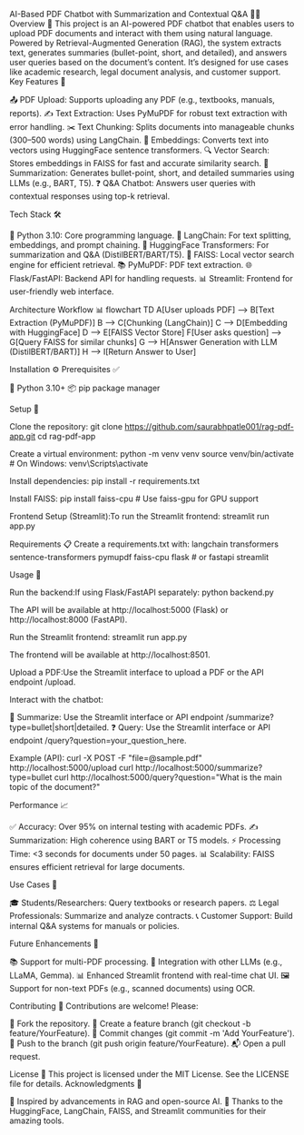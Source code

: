 AI-Based PDF Chatbot with Summarization and Contextual Q&A 📄🤖
Overview 🌟
This project is an AI-powered PDF chatbot that enables users to upload PDF documents and interact with them using natural language. Powered by Retrieval-Augmented Generation (RAG), the system extracts text, generates summaries (bullet-point, short, and detailed), and answers user queries based on the document’s content. It’s designed for use cases like academic research, legal document analysis, and customer support.
Key Features 🔑

📤 PDF Upload: Supports uploading any PDF (e.g., textbooks, manuals, reports).
✍️ Text Extraction: Uses PyMuPDF for robust text extraction with error handling.
✂️ Text Chunking: Splits documents into manageable chunks (300–500 words) using LangChain.
🧬 Embeddings: Converts text into vectors using HuggingFace sentence transformers.
🔍 Vector Search: Stores embeddings in FAISS for fast and accurate similarity search.
📝 Summarization: Generates bullet-point, short, and detailed summaries using LLMs (e.g., BART, T5).
❓ Q&A Chatbot: Answers user queries with contextual responses using top-k retrieval.

Tech Stack 🛠️

🐍 Python 3.10: Core programming language.
🔗 LangChain: For text splitting, embeddings, and prompt chaining.
🤗 HuggingFace Transformers: For summarization and Q&A (DistilBERT/BART/T5).
🔎 FAISS: Local vector search engine for efficient retrieval.
📚 PyMuPDF: PDF text extraction.
🌐 Flask/FastAPI: Backend API for handling requests.
📊 Streamlit: Frontend for user-friendly web interface.

Architecture Workflow 📊
flowchart TD
    A[User uploads PDF] --> B[Text Extraction (PyMuPDF)]
    B --> C[Chunking (LangChain)]
    C --> D[Embedding with HuggingFace]
    D --> E[FAISS Vector Store]
    F[User asks question] --> G[Query FAISS for similar chunks]
    G --> H[Answer Generation with LLM (DistilBERT/BART)]
    H --> I[Return Answer to User]

Installation ⚙️
Prerequisites ✅

🐍 Python 3.10+
📦 pip package manager

Setup 🚀

Clone the repository:
git clone https://github.com/saurabhpatle001/rag-pdf-app.git
cd rag-pdf-app


Create a virtual environment:
python -m venv venv
source venv/bin/activate  # On Windows: venv\Scripts\activate


Install dependencies:
pip install -r requirements.txt


Install FAISS:
pip install faiss-cpu  # Use faiss-gpu for GPU support


Frontend Setup (Streamlit):To run the Streamlit frontend:
streamlit run app.py



Requirements 📋
Create a requirements.txt with:
langchain
transformers
sentence-transformers
pymupdf
faiss-cpu
flask  # or fastapi
streamlit

Usage 📖

Run the backend:If using Flask/FastAPI separately:
python backend.py

The API will be available at http://localhost:5000 (Flask) or http://localhost:8000 (FastAPI).

Run the Streamlit frontend:
streamlit run app.py

The frontend will be available at http://localhost:8501.

Upload a PDF:Use the Streamlit interface to upload a PDF or the API endpoint /upload.

Interact with the chatbot:

📝 Summarize: Use the Streamlit interface or API endpoint /summarize?type=bullet|short|detailed.
❓ Query: Use the Streamlit interface or API endpoint /query?question=your_question_here.


Example (API):
curl -X POST -F "file=@sample.pdf" http://localhost:5000/upload
curl http://localhost:5000/summarize?type=bullet
curl http://localhost:5000/query?question="What is the main topic of the document?"



Performance 📈

✅ Accuracy: Over 95% on internal testing with academic PDFs.
✍️ Summarization: High coherence using BART or T5 models.
⚡ Processing Time: <3 seconds for documents under 50 pages.
📊 Scalability: FAISS ensures efficient retrieval for large documents.

Use Cases 💼

🎓 Students/Researchers: Query textbooks or research papers.
⚖️ Legal Professionals: Summarize and analyze contracts.
📞 Customer Support: Build internal Q&A systems for manuals or policies.

Future Enhancements 🚧

📚 Support for multi-PDF processing.
🤖 Integration with other LLMs (e.g., LLaMA, Gemma).
📊 Enhanced Streamlit frontend with real-time chat UI.
🖼️ Support for non-text PDFs (e.g., scanned documents) using OCR.

Contributing 🤝
Contributions are welcome! Please:

🍴 Fork the repository.
🌿 Create a feature branch (git checkout -b feature/YourFeature).
💾 Commit changes (git commit -m 'Add YourFeature').
🚀 Push to the branch (git push origin feature/YourFeature).
📬 Open a pull request.

License 📜
This project is licensed under the MIT License. See the LICENSE file for details.
Acknowledgments 🙏

🌟 Inspired by advancements in RAG and open-source AI.
🤗 Thanks to the HuggingFace, LangChain, FAISS, and Streamlit communities for their amazing tools.

